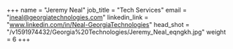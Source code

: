 +++
name = "Jeremy Neal"
job_title = "Tech Services"
email = "jneal@georgiatechnologies.com"
linkedin_link = "www.linkedin.com/in/Neal-GeorgiaTechnologies"
head_shot = "/v1591974432/Georgia%20Technologies/Jeremy_Neal_eqngkh.jpg"
weight = 6
+++